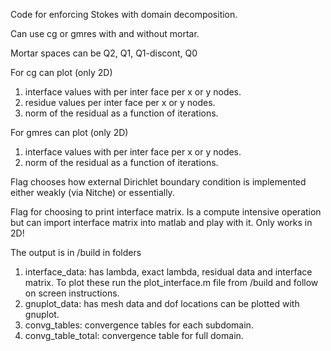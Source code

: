Code for enforcing Stokes with domain decomposition. 

Can use cg or gmres with and without mortar.

Mortar spaces can be
Q2, Q1, Q1-discont, Q0

For cg can plot (only 2D)
1. interface values with per inter face per x or y nodes.
2. residue values per inter face per x or y nodes.
3. norm of the residual as a function of iterations.

For gmres can plot (only 2D)
1. interface values with per inter face per x or y nodes.
2. norm of the residual as a function of iterations.

Flag chooses how external Dirichlet boundary condition is implemented
either weakly (via Nitche) or essentially.

Flag for choosing to print interface matrix. Is a compute
intensive operation but can import interface matrix into matlab
and play with it. Only works in 2D!

The output is in /build in folders 
 1. interface_data: has lambda, exact lambda, residual data and interface matrix. 
 To plot these run the plot_interface.m file from /build and follow on screen instructions.
 2. gnuplot_data: has mesh data and dof locations can be plotted with gnuplot.
 3. convg_tables: convergence tables for each subdomain.
 4. convg_table_total: convergence table for full domain.
